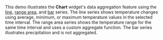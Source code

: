 This demo illustrates the **Chart** widget's data aggregation feature using the [line](/Documentation/Guide/Widgets/Chart/Series_Types/Line_Series/), [range area](/Documentation/Guide/Widgets/Chart/Series_Types/Range_Series/), and [bar](/Documentation/Guide/Widgets/Chart/Series_Types/Bar_Series/) series. The line series shows temperature changes using average, minimum, or maximum temperature values in the selected time interval. The range area series shows the temperature range for the same time interval and uses a custom aggregate function. The bar series illustrates precipitation and is not aggregated.
